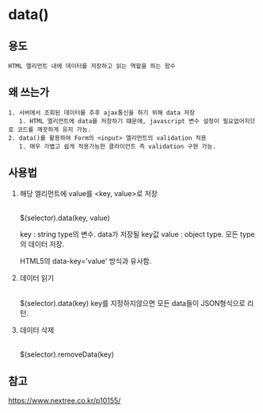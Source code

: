 # data()

## 용도

    HTML 엘리먼트 내에 데이터를 저장하고 읽는 역할을 하는 함수

## 왜 쓰는가

    1. 서버에서 조회된 데이터를 추후 ajax통신을 하기 위해 data 저장
       1. HTML 엘리먼트에 data를 저장하기 떄문에, javascript 변수 설정이 필요없어지므로 코드를 깨끗하게 유지 가능. 
    2. data()를 활용하여 Form의 <input> 엘리먼트의 validation 적용
       1. 매우 가볍고 쉽게 적용가능한 클라이언트 측 validation 구현 가능.

## 사용법

1. 해당 엘리먼트에 value를 <key, value>로 저장

    </br>
    $(selector).data(key, value)

    key : string type의 변수. data가 저장될 key값
    value : object type. 모든 type의 데이터 저장.

    HTML5의 data-key='value' 방식과 유사함. 

2. 데이터 읽기

    </br>
    $(selector).data(key)
    key를 지정하지않으면 모든 data들이 JSON형식으로 리턴.

3. 데이터 삭제

    </br>
    $(selector).removeData(key)

## 참고

https://www.nextree.co.kr/p10155/